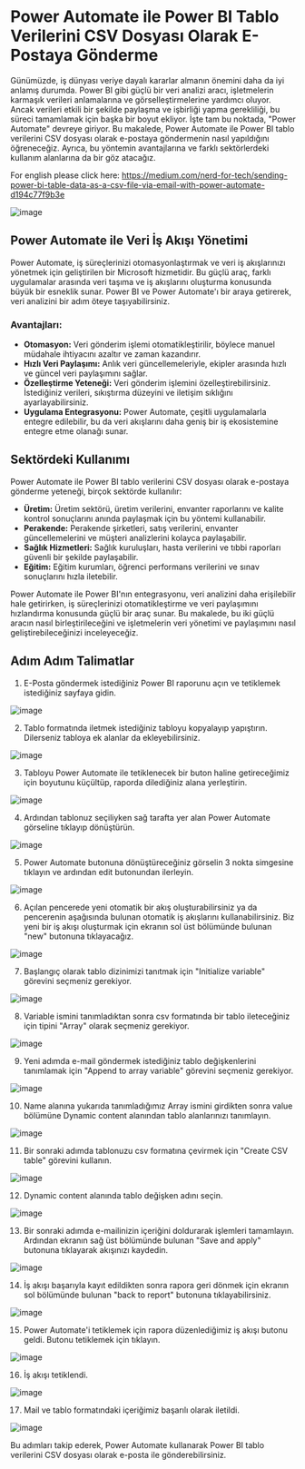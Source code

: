 # Power Automate ile Power BI Tablo Verilerini CSV Dosyası Olarak E-Postaya Gönderme

Günümüzde, iş dünyası veriye dayalı kararlar almanın önemini daha da iyi anlamış durumda. Power BI gibi güçlü bir veri analizi aracı, işletmelerin karmaşık verileri anlamalarına ve görselleştirmelerine yardımcı oluyor. Ancak verileri etkili bir şekilde paylaşma ve işbirliği yapma gerekliliği, bu süreci tamamlamak için başka bir boyut ekliyor. İşte tam bu noktada, "Power Automate" devreye giriyor. Bu makalede, Power Automate ile Power BI tablo verilerini CSV dosyası olarak e-postaya göndermenin nasıl yapıldığını öğreneceğiz. Ayrıca, bu yöntemin avantajlarına ve farklı sektörlerdeki kullanım alanlarına da bir göz atacağız.

For english please click here: https://medium.com/nerd-for-tech/sending-power-bi-table-data-as-a-csv-file-via-email-with-power-automate-d194c77f9b3e

![image](https://github.com/aysegulyigitbi/Power-Automate/assets/127193220/c322107c-9681-405d-a36f-5f7d8918654f)


## Power Automate ile Veri İş Akışı Yönetimi

Power Automate, iş süreçlerinizi otomasyonlaştırmak ve veri iş akışlarınızı yönetmek için geliştirilen bir Microsoft hizmetidir. Bu güçlü araç, farklı uygulamalar arasında veri taşıma ve iş akışlarını oluşturma konusunda büyük bir esneklik sunar. Power BI ve Power Automate'ı bir araya getirerek, veri analizini bir adım öteye taşıyabilirsiniz.

### Avantajları:

- **Otomasyon:** Veri gönderim işlemi otomatikleştirilir, böylece manuel müdahale ihtiyacını azaltır ve zaman kazandırır.
- **Hızlı Veri Paylaşımı:** Anlık veri güncellemeleriyle, ekipler arasında hızlı ve güncel veri paylaşımını sağlar.
- **Özelleştirme Yeteneği:** Veri gönderim işlemini özelleştirebilirsiniz. İstediğiniz verileri, sıkıştırma düzeyini ve iletişim sıklığını ayarlayabilirsiniz.
- **Uygulama Entegrasyonu:** Power Automate, çeşitli uygulamalarla entegre edilebilir, bu da veri akışlarını daha geniş bir iş ekosistemine entegre etme olanağı sunar.

## Sektördeki Kullanımı

Power Automate ile Power BI tablo verilerini CSV dosyası olarak e-postaya gönderme yeteneği, birçok sektörde kullanılır:

- **Üretim:** Üretim sektörü, üretim verilerini, envanter raporlarını ve kalite kontrol sonuçlarını anında paylaşmak için bu yöntemi kullanabilir.
- **Perakende:** Perakende şirketleri, satış verilerini, envanter güncellemelerini ve müşteri analizlerini kolayca paylaşabilir.
- **Sağlık Hizmetleri:** Sağlık kuruluşları, hasta verilerini ve tıbbi raporları güvenli bir şekilde paylaşabilir.
- **Eğitim:** Eğitim kurumları, öğrenci performans verilerini ve sınav sonuçlarını hızla iletebilir.

Power Automate ile Power BI'nın entegrasyonu, veri analizini daha erişilebilir hale getirirken, iş süreçlerinizi otomatikleştirme ve veri paylaşımını hızlandırma konusunda güçlü bir araç sunar. Bu makalede, bu iki güçlü aracın nasıl birleştirileceğini ve işletmelerin veri yönetimi ve paylaşımını nasıl geliştirebileceğinizi inceleyeceğiz.

## Adım Adım Talimatlar

1. E-Posta göndermek istediğiniz Power BI raporunu açın ve tetiklemek istediğiniz sayfaya gidin.

![image](https://github.com/aysegulyigitbi/Power-Automate/assets/127193220/28cf56cc-5beb-4b61-89e6-38224da8ed81)

2. Tablo formatında iletmek istediğiniz tabloyu kopyalayıp yapıştırın. Dilerseniz tabloya ek alanlar da ekleyebilirsiniz.

![image](https://github.com/aysegulyigitbi/Power-Automate/assets/127193220/9910801d-9983-44d0-983e-ec9993edf017)

3. Tabloyu Power Automate ile tetiklenecek bir buton haline getireceğimiz için boyutunu küçültüp, raporda dilediğiniz alana yerleştirin.

  ![image](https://github.com/aysegulyigitbi/Power-Automate/assets/127193220/45dff9db-b376-4bbf-82f4-0eee087b773d)
  
4. Ardından tablonuz seçiliyken sağ tarafta yer alan Power Automate görseline tıklayıp dönüştürün.

![image](https://github.com/aysegulyigitbi/Power-Automate/assets/127193220/070888c7-b574-43c9-8e7a-029ee43f7bec)

   
5. Power Automate butonuna dönüştüreceğiniz görselin 3 nokta simgesine tıklayın ve ardından edit butonundan ilerleyin.

![image](https://github.com/aysegulyigitbi/Power-Automate/assets/127193220/0c6afdc2-0ae9-4e5d-9a42-81156fa92497)

6. Açılan pencerede yeni otomatik bir akış oluşturabilirsiniz ya da pencerenin aşağısında bulunan otomatik iş akışlarını kullanabilirsiniz.
   Biz yeni bir iş akışı oluşturmak için ekranın sol üst bölümünde bulunan "new" butonuna tıklayacağız.

![image](https://github.com/aysegulyigitbi/Power-Automate/assets/127193220/f275ee22-6cf3-4c21-b149-6147ced1ff53)

7. Başlangıç olarak tablo dizinimizi tanıtmak için "Initialize variable" görevini seçmeniz gerekiyor.

![image](https://github.com/aysegulyigitbi/Power-Automate/assets/127193220/75c7d34b-e3f3-4b1c-9695-3001bfacd1de)

8. Variable ismini tanımladıktan sonra csv formatında bir tablo ileteceğiniz için tipini "Array" olarak seçmeniz gerekiyor.

![image](https://github.com/aysegulyigitbi/Power-Automate/assets/127193220/fda2b0f5-6937-4079-a66a-5d087f19274a)

9. Yeni adımda e-mail göndermek istediğiniz tablo değişkenlerini tanımlamak için "Append to array variable" görevini seçmeniz gerekiyor.

![image](https://github.com/aysegulyigitbi/Power-Automate/assets/127193220/4bd44ae0-ac87-4c97-9490-467e14644615)

10. Name alanına yukarıda tanımladığımız Array ismini girdikten sonra value bölümüne Dynamic content alanından tablo alanlarınızı tanımlayın.

![image](https://github.com/aysegulyigitbi/Power-Automate/assets/127193220/dcf326be-fef8-4a45-a497-96f3dd919ffb)

11. Bir sonraki adımda tablonuzu csv formatına çevirmek için "Create CSV table" görevini kullanın.

![image](https://github.com/aysegulyigitbi/Power-Automate/assets/127193220/43a70fab-ed51-4f0f-8f39-5416787ac39a)

12. Dynamic content alanında tablo değişken adını seçin.

![image](https://github.com/aysegulyigitbi/Power-Automate/assets/127193220/2d4f0a6e-3bf3-4c1a-80b1-7a3682256bd4)

13. Bir sonraki adımda e-mailinizin içeriğini doldurarak işlemleri tamamlayın. Ardından ekranın sağ üst bölümünde bulunan "Save and apply" butonuna tıklayarak akışınızı kaydedin.

![image](https://github.com/aysegulyigitbi/Power-Automate/assets/127193220/32ba920b-6e67-450e-aa0a-2678025bce8d)

14. İş akışı başarıyla kayıt edildikten sonra rapora geri dönmek için ekranın sol bölümünde bulunan "back to report" butonuna tıklayabilirsiniz.

![image](https://github.com/aysegulyigitbi/Power-Automate/assets/127193220/d8c6c579-edd6-4a98-8df4-add255cdcb44)

15. Power Automate'i tetiklemek için rapora düzenlediğimiz iş akışı butonu geldi. Butonu tetiklemek için tıklayın.

![image](https://github.com/aysegulyigitbi/Power-Automate/assets/127193220/0f71f94c-03d1-405f-989f-8c8dbf30da3b)

16. İş akışı tetiklendi.

![image](https://github.com/aysegulyigitbi/Power-Automate/assets/127193220/39b6d250-b257-4837-8f20-2ff17edc5b1f)

17. Mail ve tablo formatındaki içeriğimiz başarılı olarak iletildi.

![image](https://github.com/aysegulyigitbi/Power-Automate/assets/127193220/105dd78c-ff20-48d0-9810-7ba35ebf3978)

Bu adımları takip ederek, Power Automate kullanarak Power BI tablo verilerini CSV dosyası olarak e-posta ile gönderebilirsiniz.
